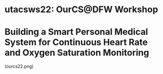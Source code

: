 # utacsws22: OurCS@DFW Workshop

# Building a Smart Personal Medical System for Continuous Heart Rate and Oxygen Saturation Monitoring

(ourcs22.png)
